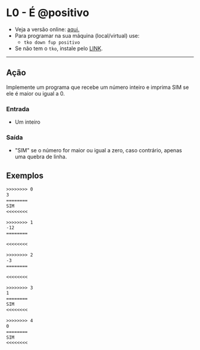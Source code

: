 # L0 - É @positivo

- Veja a versão online: [aqui.](https://github.com/qxcodefup/arcade/blob/master/base/positivo/Readme.md)
- Para programar na sua máquina (local/virtual) use:
  - `tko down fup positivo`
- Se não tem o `tko`, instale pelo [LINK](https://github.com/senapk/tko#tko).

---

## Ação

Implemente um programa que recebe um número inteiro e imprima SIM se ele é maior ou igual a 0.

### Entrada

- Um inteiro

### Saída

- "SIM" se o número for maior ou igual a zero, caso contrário, apenas uma quebra de linha.

## Exemplos

```txt
>>>>>>>> 0
3
========
SIM
<<<<<<<<

>>>>>>>> 1
-12
========

<<<<<<<<

>>>>>>>> 2
-3
========

<<<<<<<<

>>>>>>>> 3
1
========
SIM
<<<<<<<<

>>>>>>>> 4
0
========
SIM
<<<<<<<<
```
